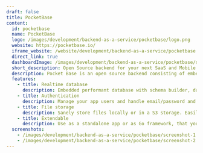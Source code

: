 ```yaml
---
draft: false
title: PocketBase
content:
  id: pocketbase
  name: PocketBase
  logo: /images/development/backend-as-a-service/pocketbase/logo.png
  website: https://pocketbase.io/
  iframe_website: /website/development/backend-as-a-service/pocketbase
  direct_link: true
  dashboardImage: /images/development/backend-as-a-service/pocketbase/screenshot-1.png
  short_description: Open Source backend for your next SaaS and Mobile app in 1 file
  description: Pocket Base is an open source backend consisting of embedded database (SQLite) with real-time subscriptions, built-in auth management, convenient dashboard UI and simple REST-ish API.
  features:
    - title: Realtime database
      description: Embedded performant database with schema builder, data validations, real-time subscriptions and easy to use REST api.
    - title: Authentication
      description: Manage your app users and handle email/password and OAuth2 sign ups (Google, Facebook, GitHub, GitLab) without the hassle.
    - title: File storage
      description: Sanely store files locally or in a S3 storage. Easily attach media to your database records and generate thumbs on the fly.
    - title: Extendable
      description: Use as a standalone app or as Go framework, that you can extend via hooks to create your own custom portable backend. Provides official client SDKs for painless integration.
  screenshots:
    - /images/development/backend-as-a-service/pocketbase/screenshot-1.png
    - /images/development/backend-as-a-service/pocketbase/screenshot-2.png
---
```

